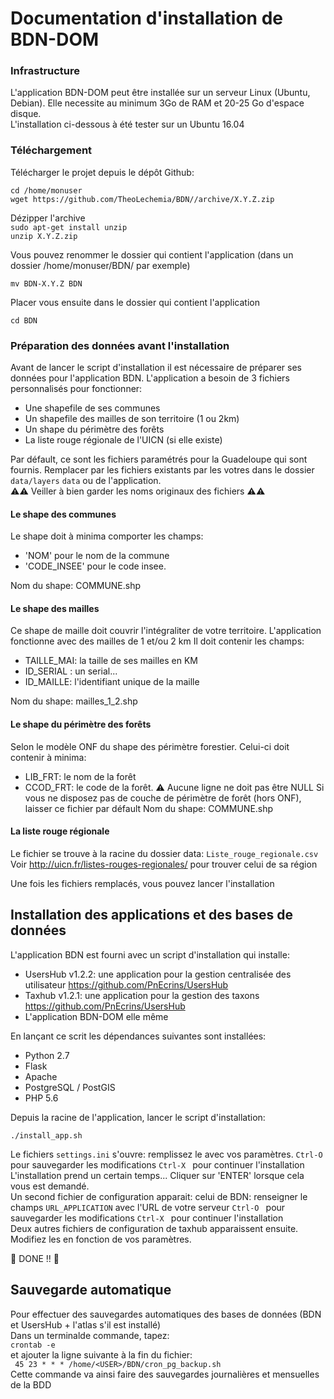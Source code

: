 # Documentation d'installation de BDN-DOM

### Infrastructure

L'application BDN-DOM peut être installée sur un serveur Linux (Ubuntu, Debian). Elle necessite au minimum 3Go de RAM et 20-25 Go d'espace disque.  
L'installation ci-dessous à été tester sur un Ubuntu 16.04

### Téléchargement

Télécharger le projet depuis le dépôt Github:

`cd /home/monuser`  
`wget https://github.com/TheoLechemia/BDN//archive/X.Y.Z.zip `  

Dézipper l'archive  
`sudo apt-get install unzip`  
`unzip X.Y.Z.zip`  

Vous pouvez renommer le dossier qui contient l'application (dans un dossier /home/monuser/BDN/ par exemple)  

`mv BDN-X.Y.Z BDN`  

Placer vous ensuite dans le dossier qui contient l'application  

`cd BDN`  


### Préparation des données avant l'installation  
Avant de lancer le script d'installation il est nécessaire de préparer ses données pour l'application BDN. L'application a besoin de 3 fichiers personnalisés pour fonctionner:
- Une shapefile de ses communes
- Un shapefile des mailles de son territoire (1 ou 2km)
- Un shape du périmètre des forêts
- La liste rouge régionale de l'UICN (si elle existe)  

Par défault, ce sont les fichiers paramétrés pour la Guadeloupe qui sont fournis. Remplacer par les fichiers existants par les votres dans le dossier `data/layers` `data` ou  de l'application.  
:warning::warning: Veiller à bien garder les noms originaux des fichiers :warning::warning:  

#### Le shape des communes
Le shape doit à minima comporter les champs:
- 'NOM' pour le nom de la commune
- 'CODE_INSEE' pour le code insee.  

Nom du shape: COMMUNE.shp
#### Le shape des mailles
Ce shape de maille doit couvrir l'intégraliter de votre territoire. L'application fonctionne avec des mailles de 1 et/ou 2 km
Il doit contenir les champs:
- TAILLE_MAI: la taille de ses mailles en KM
- ID_SERIAL : un serial...
- ID_MAILLE: l'identifiant unique de la maille  

Nom du shape: mailles_1_2.shp

#### Le shape du périmètre des forêts
Selon le modèle ONF du shape des périmètre forestier. Celui-ci doit contenir à minima:  
- LIB_FRT: le nom de la forêt
- CCOD_FRT: le code de la forêt. :warning: Aucune ligne ne doit pas être NULL
Si vous ne disposez pas de couche de périmètre de forêt (hors ONF), laisser ce fichier par défault
Nom du shape: COMMUNE.shp

#### La liste rouge régionale
Le fichier se trouve à la racine du dossier data: `Liste_rouge_regionale.csv`    
Voir http://uicn.fr/listes-rouges-regionales/ pour trouver celui de sa région

Une fois les fichiers remplacés, vous pouvez lancer l'installation
## Installation des applications et des bases de données

L'application BDN est fourni avec un script d'installation qui installe:
- UsersHub v1.2.2: une application pour la gestion centralisée des utilisateur https://github.com/PnEcrins/UsersHub
- Taxhub v1.2.1: une application pour la gestion des taxons https://github.com/PnEcrins/UsersHub
- L'application BDN-DOM elle même  

En lançant ce scrit les dépendances suivantes sont installées:
* Python 2.7
* Flask
* Apache
* PostgreSQL / PostGIS
* PHP 5.6

Depuis la racine de l'application, lancer le script d'installation:  

`./install_app.sh`

Le fichiers `settings.ini` s'ouvre: remplissez le avec vos paramètres.
`Ctrl-O ` pour sauvegarder les modifications
`Ctrl-X ` pour continuer l'installation  
L'installation prend un certain temps... Cliquer sur 'ENTER' lorsque cela vous est demandé.  
Un second fichier de configuration apparait: celui de BDN: renseigner le champs `URL_APPLICATION` avec l'URL de votre serveur 
`Ctrl-O ` pour sauvegarder les modifications
`Ctrl-X ` pour continuer l'installation  
Deux autres fichiers de configuration de taxhub apparaissent ensuite. Modifiez les en fonction de vos paramètres.  

:clap: DONE !! :clap:






## Sauvegarde automatique
Pour effectuer des sauvegardes automatiques des bases de données (BDN et UsersHub + l'atlas s'il est installé)  
Dans un terminalde commande, tapez:  
`crontab -e`  
et ajouter la ligne suivante à la fin du fichier:  
` 45 23 * * * /home/<USER>/BDN/cron_pg_backup.sh`  
Cette commande va ainsi faire des sauvegardes journalières et mensuelles de la BDD


